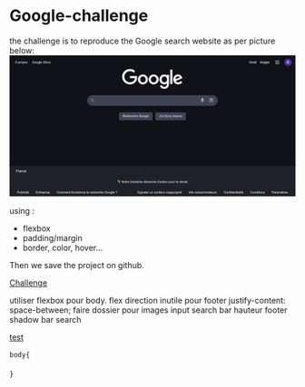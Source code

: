 # Google-challenge

the challenge is to reproduce the Google search website as per picture below:
![Challenge](versionOriginal.png)

using :

* flexbox
* padding/margin
* border, color, hover...

Then we save the project on github.

[Challenge](http://rosabendevelop.me/Google-challenge/)

utiliser flexbox pour body.
flex direction inutile pour footer
justify-content: space-between;
faire dossier pour images
input search bar
hauteur footer
shadow bar search

[test](test.com)

```css
body{
  
}
```

